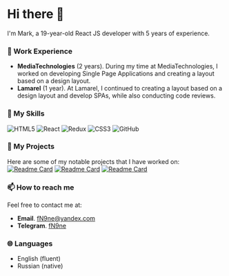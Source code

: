 # Hi there 👋

I'm Mark, a 19-year-old React JS developer with 5 years of experience.

### 💼 Work Experience

- **MediaTechnologies** (2 years). During my time at MediaTechnologies, I worked on developing Single Page Applications and creating a layout based on a design layout.
- **Lamarel** (1 year). At Lamarel, I continued to creating a layout based on a design layout and develop SPAs, while also conducting code reviews.

### 🚀 My Skills
![HTML5](https://img.shields.io/badge/html5-%23E34F26.svg?style=for-the-badge&logo=html5&logoColor=white)
![React](https://img.shields.io/badge/react-%2320232a.svg?style=for-the-badge&logo=react&logoColor=%2361DAFB)
![Redux](https://img.shields.io/badge/redux-%23593d88.svg?style=for-the-badge&logo=redux&logoColor=white)
![CSS3](https://img.shields.io/badge/css3-%231572B6.svg?style=for-the-badge&logo=css3&logoColor=white)
![GitHub](https://img.shields.io/badge/github-%23121011.svg?style=for-the-badge&logo=github&logoColor=white)

### 🌟 My Projects

Here are some of my notable projects that I have worked on:
[![Readme Card](https://github-readme-stats.vercel.app/api/pin/?username=fN9ne&repo=loya)](https://github.com/fN9ne/loya)
[![Readme Card](https://github-readme-stats.vercel.app/api/pin/?username=fN9ne&repo=tetris_react)](https://github.com/fN9ne/tetris_react)
[![Readme Card](https://github-readme-stats.vercel.app/api/pin/?username=fN9ne&repo=pricker)](https://github.com/fN9ne/pricker)

### 📫 How to reach me

Feel free to contact me at:
- **Email**. [fN9ne@yandex.com](mailto:fN9ne@yandex.com)
- **Telegram**. [fN9ne](https://t.me/fN9ne)

### 🌐 Languages

- English (fluent)
- Russian (native)
